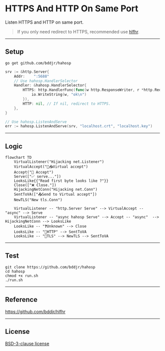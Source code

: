 # HTTPS And HTTP On Same Port

Listen HTTPS and HTTP on same port.

> If you only need redirect to HTTPS, recommended use [hlfhr](https://github.com/bddjr/hlfhr).

---

## Setup

```
go get github.com/bddjr/hahosp
```

```go
srv := &http.Server{
    Addr:    ":5688"
    // Use hahosp.HandlerSelector
    Handler: &hahosp.HandlerSelector{
        HTTPS: http.HandlerFunc(func(w http.ResponseWriter, r *http.Request) {
            io.WriteString(w, "ok\n")
        }),
        HTTP: nil, // If nil, redirect to HTTPS.
    },
}

// Use hahosp.ListenAndServe
err := hahosp.ListenAndServe(srv, "localhost.crt", "localhost.key")
```


---

## Logic

```mermaid
flowchart TD
	VirtualListener("Hijacking net.Listener")
    VirtualAccept("🔄📥Virtual accept")
    Accept("🔄 Accept")
    Serve(["✅ serve..."])
	LooksLike{{"Read first byte looks like ?"}}
	Close(["❌ Close."])
    HijackingNetConn("Hijacking net.Conn")
    SentToVA(["📤Send to Virtual accept"])
    NewTLS("New tls.Conn")

    VirtualListener -- "http.Server Serve" --> VirtualAccept -- "async" --> Serve
    VirtualListener -- "async hahosp Serve" --> Accept -- "async"  --> HijackingNetConn --> LooksLike
    LooksLike -- "❓Unknown" --> Close
    LooksLike -- "📄HTTP" --> SentToVA
    LooksLike -- "🔐TLS" --> NewTLS --> SentToVA
```

---

## Test

```
git clone https://github.com/bddjr/hahosp
cd hahosp
chmod +x run.sh
./run.sh
```

---

## Reference

https://github.com/bddjr/hlfhr

---

## License

[BSD-3-clause license](LICENSE.txt)
